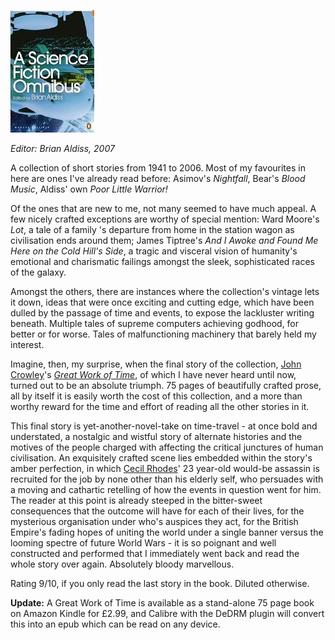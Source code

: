 <!--
.. title: A Science-Fiction Omnibus
.. slug: a-science-fiction-omnibus
.. date: 2008-12-14 17:32:47-06:00
.. tags: books,science-fiction
.. link: 
.. description: 
.. type: text
-->


![a-science-fiction-omnibus](/files/2008/12/a-science-fiction-omnibus.jpg "a-science-fiction-omnibus")

*Editor: Brian Aldiss, 2007*

A collection of short stories from 1941 to 2006. Most of my favourites
in here are ones I've already read before: Asimov's *Nightfall*, Bear's
*Blood Music*, Aldiss' own *Poor Little Warrior!*

Of the ones that are new to me, not many seemed to have much appeal. A
few nicely crafted exceptions are worthy of special mention: Ward
Moore's *Lot*, a tale of a family 's departure from home in the station
wagon as civilisation ends around them; James Tiptree's *And I Awoke and
Found Me Here on the Cold Hill's Side*, a tragic and visceral vision of
humanity's emotional and charismatic failings amongst the sleek,
sophisticated races of the galaxy.

Amongst the others, there are instances where the collection's vintage
lets it down, ideas that were once exciting and cutting edge, which have
been dulled by the passage of time and events, to expose the lackluster
writing beneath. Multiple tales of supreme computers achieving godhood,
for better or for worse. Tales of malfunctioning machinery that barely
held my interest.

Imagine, then, my surprise, when the final story of the collection,
[John Crowley](http://en.wikipedia.org/wiki/John_Crowley)'s [*Great Work
of Time*](http://en.wikipedia.org/wiki/Great_Work_of_Time), of which I
have never heard until now, turned out to be an absolute triumph. 75
pages of beautifully crafted prose, all by itself it is easily worth the
cost of this collection, and a more than worthy reward for the time and
effort of reading all the other stories in it.

This final story is yet-another-novel-take on time-travel - at once bold
and understated, a nostalgic and wistful story of alternate histories
and the motives of the people charged with affecting the critical
junctures of human civilisation. An exquisitely crafted scene lies
embedded within the story's amber perfection, in which [Cecil
Rhodes](http://en.wikipedia.org/wiki/Cecil_rhodes)' 23 year-old would-be
assassin is recruited for the job by none other than his elderly self,
who persuades with a moving and cathartic retelling of how the events in
question went for him. The reader at this point is already steeped in
the bitter-sweet consequences that the outcome will have for each of
their lives, for the mysterious organisation under who's auspices they
act, for the British Empire's fading hopes of uniting the world under a
single banner versus the looming spectre of future World Wars - it is so
poignant and well constructed and performed that I immediately went back
and read the whole story over again. Absolutely bloody marvellous.

Rating 9/10, if you only read the last story in the book. Diluted
otherwise.

**Update:** A Great Work of Time is available as a stand-alone 75 page
book on Amazon Kindle for £2.99, and Calibre with the DeDRM plugin will
convert this into an epub which can be read on any device.
